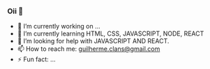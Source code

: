 ### Oii 👋



- 🔭 I’m currently working on ...
- 🌱 I’m currently learning HTML, CSS, JAVASCRIPT, NODE, REACT
- 🤔 I’m looking for help with JAVASCRIPT AND REACT.
- 📫 How to reach me: guilherme.clans@gmail.com
- ⚡ Fun fact: ...

